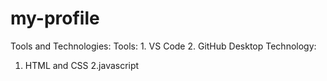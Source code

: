 # my-profile
Tools and Technologies:
Tools:
    1. VS Code
    2. GitHub Desktop
Technology:
   1. HTML and CSS
   2.javascript